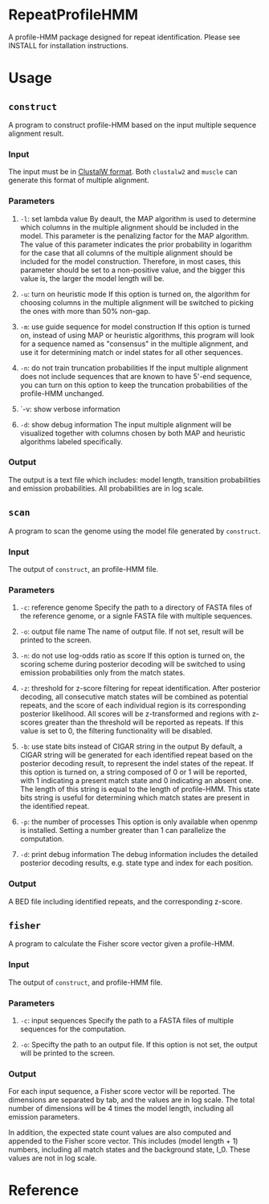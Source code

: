 # RepeatProfileHMM

A profile-HMM package designed for repeat identification. Please see
INSTALL for installation instructions.

# Usage
## `construct`
A program to construct profile-HMM based on the input multiple sequence
alignment result.

### Input
The input must be in [ClustalW format][1]. Both `clustalw2` and `muscle`
can generate this format of multiple alignment.

### Parameters
1. `-l`: set lambda value
By deault, the MAP algorithm is used to determine which columns in the multiple
alignment should be included in the model. This parameter is the penalizing
factor for the MAP algorithm. The value of this parameter indicates the prior
probability in logarithm for the case that all columns of the multiple alignment
should be included for the model construction. Therefore, in most cases, this
parameter should be set to a non-positive value, and the bigger this value is,
the larger the model length will be. 

2. `-u`: turn on heuristic mode
If this option is turned on, the algorithm for choosing columns in the multiple
alignment will be switched to picking the ones with more than 50% non-gap.

3. `-m`: use guide sequence for model construction
If this option is turned on, instead of using MAP or heuristic algorithms, this
program will look for a sequence named as "consensus" in the multiple alignment,
and use it for determining match or indel states for all other sequences.

4. `-n`: do not train truncation probabilities
If the input multiple alignment does not include sequences that are known to
have 5'-end sequence, you can turn on this option to keep the truncation
probabilities of the profile-HMM unchanged.

5. `-v: show verbose information

6. `-d`: show debug information
The input multiple alignment will be visualized together with columns chosen by
both MAP and heuristic algorithms labeled specifically.

### Output
The output is a text file which includes: model length, transition probabilities
and emission probabilities. All probabilities are in log scale.

## `scan`
A program to scan the genome using the model file generated by `construct`.

### Input
The output of `construct`, an profile-HMM file.

### Parameters
1. `-c`: reference genome
Specify the path to a directory of FASTA files of the reference genome, or a
signle FASTA file with multiple sequences.

2. `-o`: output file name
The name of output file. If not set, result will be printed to the screen.

3. `-n`: do not use log-odds ratio as score
If this option is turned on, the scoring scheme during posterior decoding will
be switched to using emission probabilities only from the match states.

4. `-z`: threshold for z-score filtering for repeat identification.
After posterior decoding, all consecutive match states will be combined as
potential repeats, and the score of each individual region is its corresponding
posterior likelihood. All scores will be z-transformed and regions with z-scores
greater than the threshold will be reported as repeats. If this value is set
to 0, the filtering functionality will be disabled.

5. `-b`: use state bits instead of CIGAR string in the output
By default, a CIGAR string will be generated for each identified repeat based
on the posterior decoding result, to represent the indel states of the repeat.
If this option is turned on, a string composed of 0 or 1 will be reported, with
1 indicating a present match state and 0 indicating an absent one. The length of
this string is equal to the length of profile-HMM. This state bits string is
useful for determining which match states are present in the identified repeat.

6. `-p`: the number of processes
This option is only available when openmp is installed. Setting a number greater
than 1 can parallelize the computation.

7. `-d`: print debug information
The debug information includes the detailed posterior decoding results, e.g.
state type and index for each position.

### Output
A BED file including identified repeats, and the corresponding z-score.

## `fisher`
A program to calculate the Fisher score vector given a profile-HMM.

### Input
The output of `construct`, and profile-HMM file.

### Parameters
1. `-c`: input sequences
Specify the path to a FASTA files of multiple sequences for the computation.

2. `-o`:
Specifty the path to an output file. If this option is not set, the output will
be printed to the screen.

### Output
For each input sequence, a Fisher score vector will be reported. The dimensions
are separated by tab, and the values are in log scale. The total number of
dimensions will be 4 times the model length, including all emission parameters.

In addition, the expected state count values are also computed and appended to
the Fisher score vector. This includes (model length + 1) numbers, including
all match states and the background state, I_0. These values are not in log
scale.

# Reference
[1]: http://web.mit.edu/meme_v4.11.4/share/doc/clustalw-format.html
